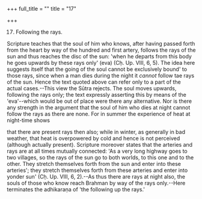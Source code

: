 +++
full_title = ""
title = "17"

+++


17. Following the rays.

Scripture teaches that the soul of him who knows, after having passed forth from the heart by way of the hundred and first artery, follows the rays of the sun and thus reaches the disc of the sun: 'when he departs from this body he goes upwards by these rays only' (eva) (Cḥ. Up. VIII, 6, 5). The idea here suggests itself that the going of the soul cannot be exclusively bound' to those rays, since when a man dies during the night it _cannot_ follow tae rays of the sun. Hence the text quoted above can refer only to a part of the actual cases.--This view the Sūtra rejects. The soul moves upwards, following the rays only; the text expressly asserting this by means of the 'eva'--which would be out of place were there any alternative. Nor is there any strength in the argument that the soul of him who dies at night cannot follow the rays as there are none. For in summer the experience of heat at night-time shows

that there are present rays then also; while in winter, as generally in bad weather, that heat is overpowered by cold and hence is not perceived (although actually present). Scripture moreover states that the arteries and rays are at all times mutually connected: 'As a very long highway goes to two villages, so the rays of the sun go to both worlds, to this one and to the other. They stretch themselves forth from the sun and enter into these arteries'; they stretch themselves forth from these arteries and enter into yonder sun' (Cḥ. Up. VIII, 6, 2).--As thus there are rays at night also, the souls of those who know reach Brahman by way of the rays only.--Here terminates the adhikaraṇa of 'the following up the rays.'

